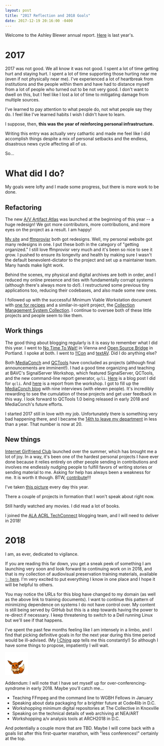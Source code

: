 ```yaml
---
layout: post
title: "2017 Reflection and 2018 Goals"
date: 2017-12-19 20:16:00 -0400
---
```


Welcome to the Ashley Blewer annual report. [Here](https://ablwr.github.io/blog/2016/12/18/2016-reflection-and-2017-goals/) is last year's.

# 2017

2017 was not good. We all know it was not good. I spent a lot of time getting hurt and staying hurt. I spent a lot of time supporting those hurting near me (even if not physically near me). I've experienced a lot of heartbreak from institutions and the people within them and have had to distance myself from a lot of people who turned out to be not very good. I don't want to dwell on this, but I feel like I lost a *lot* of time to mitigating damage from multiple sources.

I've learned to pay attention to what people do, not what people say they do. I feel like I've learned habits I wish I didn't have to learn.  

I suppose, then, **this was the year of reinforcing personal infrastructure.**  

Writing this entry was actually very cathartic and made me feel like I did accomplish things despite a mix of personal setbacks and the endless, disastrous news cycle affecting all of us.

So...

# What did I do? 

My goals were lofty and I made some progress, but there is more work to be done.

## Refactoring 

The new [A/V Artifact Atlas](https://bavc.github.io/avaa/) was launched at the beginning of this year -- a huge redesign! We got more contributors, more contributions, and more eyes on the project as a result. I am happy!

[My site](http://bits.ashleyblewer.com/blog/2017/10/03/css-grid-and-new-order/) and [ffmprovisr](http://bits.ashleyblewer.com/blog/2017/10/31/ffmprovisr-redesign/) both got redesigns. Well, my personal website got many redesigns in one. I put these both in the category of "getting organized." I still love ffmprovisr very much and it's been so nice to see it grow. I pushed to ensure its longevity and health by making sure I wasn't the default benevolent-dictator to the project and set up a maintainer team. Many hands make light work. 

Behind the scenes, my physical and digital archives are both in order, and I reduced my online presence and ties with fundamentally corrupt systems (although there's always more to do!). I restructured some previous tiny applications too, reducing their codebases, and also made some new ones.

I followed up with the successful Minimum Viable Workstation document with [one for recipes](http://bits.ashleyblewer.com/blog/2017/01/16/minimum-viable-digitization-station-recipes/) and a similar-in-spirit project, the [Collection Management System Collection](http://bits.ashleyblewer.com/blog/2017/08/09/collection-management-system-collection/). I continue to oversee both of these little projects and people seem to like them.

## Work things 

The good thing about blogging regularly is it is easy to remember what I did this year.
I went to [No Time To Wait!](http://bits.ashleyblewer.com/blog/2017/11/13/no-time-to-wait-2/) in Vienna and [Open Source Bridge](http://bits.ashleyblewer.com/blog/2017/06/23/open-source-bridge-2017/) in Portland. I spoke at both. I went to [!!Con](http://bangbangcon.com/) and [textAV](https://sites.google.com/view/textav). Did I do anything else?

Both [MediaConch](https://mediaarea.net/MediaConch) and [QCTools](https://github.com/bavc/qctools) have concluded as projects (although final announcements are imminent!). I had a good time organizing and teaching at BAVC's SignalServer Workshop, which featured SignalServer, QCTools, and the new command-line report generator, `qcli`. [Here](https://bavc.org/blog/qcschool-introducing-qcli) is a blog post I did for `qcli`. And [here](https://bavc.org/blog/report-2017-qctools-tester-workshop) is a report from the workshop. I got to fill up the [MediaConch blog](https://mediaarea.net/MediaConch/blog.html) with nine interviews (with eleven people). It's incredibly rewarding to see the cumulation of these projects and get user feedback in this way. I look forward to QCTools 1.0 being released in early 2018 and MediaConch's future efforts.  

I started 2017 still in love with my job. Unfortunately there is something very bad happening there, and I became the [14th to leave my department](http://bits.ashleyblewer.com/blog/2017/08/04/thanks-team-my-time-at-nypl/) in less than a year. That number is now at 20.

## New things 

[Internet Girlfriend Club](http://internetgirlfriend.club/) launched over the summer, which has brought me a lot of joy. In a way, it's been one of the hardest personal projects I have ever done because it relies entirely on other people sending in contributions and involves me endlessly nudging people to fulfill favors of writing stories or sending material to me. Asking for help has always been a weakness for me. It is worth it though. BTW, [contribute](http://internetgirlfriend.club/cfp/)!!!

I've taken [this picture](https://www.instagram.com/resistance.outfit/) every day this year.  

There a couple of projects in formation that I won't speak about right now.  

Still hardly watched any movies. I did read a lot of books.

I joined the [ALA ACRL TechConnect](http://acrl.ala.org/techconnect/) blogging team, and I will need to deliver in 2018!

# 2018 

I am, as ever, dedicated to vigilance.

If you are reading this far down, you get a sneak peek of something I am launching very soon and look forward to continuing work on in 2018, and that is my collection of audiovisual preservation training materials, available [✨ here](http://training.ashleyblewer.com/). I'm very excited to put everything I know in one place and I hope it will be helpful to others. 

You may notice the URLs for this blog have changed to my domain (as well as the above link to training documents). I want to continue this pattern of minimizing dependence on systems I do not have control over. My content is still being served by GitHub but this is a step towards having the power to re-direct if necessary. I keep threatening to switch to a Dell running Linux but we'll see if that happens.

I've spent the past few months feeling like I am intensely in a limbo, and I find that picking definitive goals in for the next year during this time period would be ill-advised. (My [I Ching](http://bits.ashleyblewer.com/i-ching/) app tells me this constantly!) So although I have some things to propose, impatiently I will wait. 

![eevee](/images/eevee.gif)  

Addendum: I will note that I have set myself up for over-conferencing-syndrome in early 2018. Maybe you'll catch me...

- Teaching FFmpeg and the command line to WGBH Fellows in January 
- Speaking about data packaging for a brighter future at Code4lib in D.C.
- Workshopping minimum digital repositories at The Collective in Knoxville
- Speaking on the technical details of web archiving at NEA/ART
- Workshopping a/v analysis tools at ARCH2018 in D.C.

And potentially a couple more that are TBD. Maybe I will come back with a goals list after this first-quarter marathon, with "less conferences!" certainly at the top.